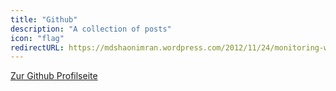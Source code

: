```yaml
---
title: "Github"
description: "A collection of posts"
icon: "flag"
redirectURL: https://mdshaonimran.wordpress.com/2012/11/24/monitoring-with-nagios/
---
```



[Zur Github Profilseite](https://github.com/rootified)
